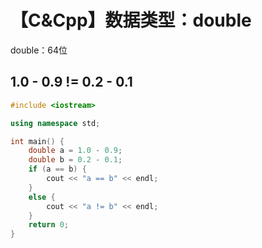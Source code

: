 # 【C&Cpp】数据类型：double



double：64位



## 1.0 - 0.9 != 0.2 - 0.1

```c++
#include <iostream>

using namespace std;

int main() {
	double a = 1.0 - 0.9;
	double b = 0.2 - 0.1;
	if (a == b) {
		cout << "a == b" << endl;
	}
	else {
		cout << "a != b" << endl;
	}
	return 0;
}
```

